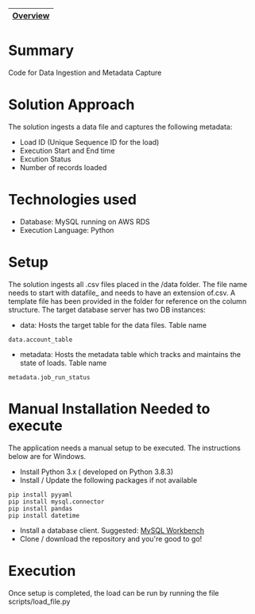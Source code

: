 | [Overview](/README.md) 
|----|

# Summary
Code for Data Ingestion and Metadata Capture

# Solution Approach
The solution ingests a data file and captures the following metadata:
- Load ID (Unique Sequence ID for the load)
- Execution Start and End time
- Excution Status
- Number of records loaded

# Technologies used
- Database: MySQL running on AWS RDS
- Execution Language: Python

# Setup
The solution ingests all .csv files placed in the /data folder. The file name needs to start with datafile_ and needs to have an extension of.csv. A template file has been provided in the folder for reference on the column structure.
The target database server has two DB instances:
- data: Hosts the target table for the data files. Table name
```
data.account_table
```
- metadata: Hosts the metadata table which tracks and maintains the state of loads. Table name
```
metadata.job_run_status
```

# Manual Installation Needed to execute

The application needs a manual setup to be executed. The instructions below are for Windows.

- Install Python 3.x ( developed on Python 3.8.3)
- Install / Update the following packages if not available

```
pip install pyyaml
pip install mysql.connector
pip install pandas
pip install datetime
```
- Install a database client. Suggested: [MySQL Workbench](https://dev.mysql.com/downloads/workbench/)
- Clone / download the repository and you're good to go!

# Execution
Once setup is completed, the load can be run by running the file scripts/load_file.py
